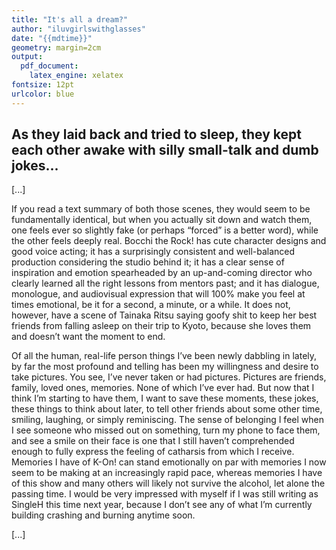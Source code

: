 ```yaml
---
title: "It's all a dream?"
author: "iluvgirlswithglasses"
date: "{{mdtime}}"
geometry: margin=2cm
output:
  pdf_document:
    latex_engine: xelatex
fontsize: 12pt
urlcolor: blue
---
```


## As they laid back and tried to sleep, they kept each other awake with silly small-talk and dumb jokes...

\[...\]

If you read a text summary of both those scenes, they would seem to be fundamentally identical, but when you actually sit down and watch them, one feels ever so slightly fake (or perhaps “forced” is a better word), while the other feels deeply real. Bocchi the Rock! has cute character designs and good voice acting; it has a surprisingly consistent and well-balanced production considering the studio behind it; it has a clear sense of inspiration and emotion spearheaded by an up-and-coming director who clearly learned all the right lessons from mentors past; and it has dialogue, monologue, and audiovisual expression that will 100% make you feel at times emotional, be it for a second, a minute, or a while. It does not, however, have a scene of Tainaka Ritsu saying goofy shit to keep her best friends from falling asleep on their trip to Kyoto, because she loves them and doesn’t want the moment to end.

Of all the human, real-life person things I’ve been newly dabbling in lately, by far the most profound and telling has been my willingness and desire to take pictures. You see, I’ve never taken or had pictures. Pictures are friends, family, loved ones, memories. None of which I’ve ever had. But now that I think I’m starting to have them, I want to save these moments, these jokes, these things to think about later, to tell other friends about some other time, smiling, laughing, or simply reminiscing. The sense of belonging I feel when I see someone who missed out on something, turn my phone to face them, and see a smile on their face is one that I still haven’t comprehended enough to fully express the feeling of catharsis from which I receive. Memories I have of K-On! can stand emotionally on par with memories I now seem to be making at an increasingly rapid pace, whereas memories I have of this show and many others will likely not survive the alcohol, let alone the passing time. I would be very impressed with myself if I was still writing as SingleH this time next year, because I don’t see any of what I’m currently building crashing and burning anytime soon.

\[...\]
